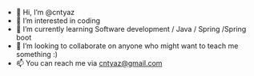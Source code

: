 - 👋 Hi, I’m @cntyaz
- 👀 I’m interested in coding
- 🌱 I’m currently learning Software development / Java / Spring /Spring boot
- 💞️ I’m looking to collaborate on anyone who might want to teach me something :)
- 📫 You can reach me via cntyaz@gmail.com

<!---
cntyaz/cntyaz is a ✨ special ✨ repository because its `README.md` (this file) appears on your GitHub profile.
You can click the Preview link to take a look at your changes.
--->
